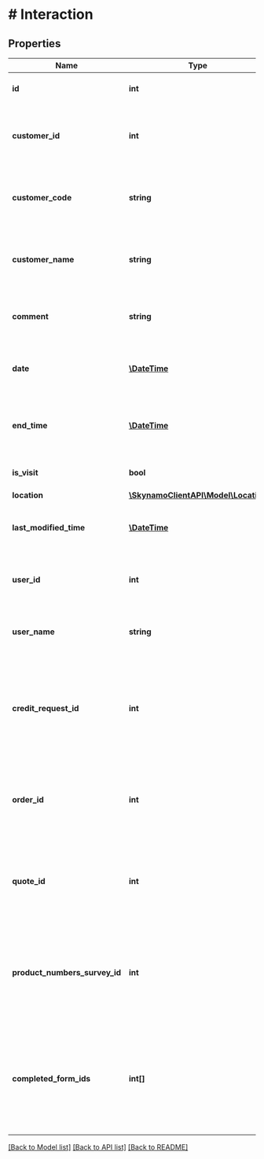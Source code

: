 # # Interaction

## Properties

Name | Type | Description | Notes
------------ | ------------- | ------------- | -------------
**id** | **int** | The unique ID of the interaction | [optional]
**customer_id** | **int** | The unique ID of the customer associated with the interaction | [optional]
**customer_code** | **string** | The unique code of the customer associated with the interaction | [optional]
**customer_name** | **string** | The name of the customer associated with the interaction | [optional]
**comment** | **string** | A comment about the interaction (if applicable) | [optional]
**date** | [**\DateTime**](\DateTime.md) | The date and time when the interaction occurred | [optional]
**end_time** | [**\DateTime**](\DateTime.md) | The date and time when the interaction ended (if applicable) | [optional]
**is_visit** | **bool** | True if the interaction is a visit | [optional]
**location** | [**\SkynamoClientAPI\Model\Location**](Location.md) |  | [optional]
**last_modified_time** | [**\DateTime**](\DateTime.md) | The last time the interaction was modified | [optional]
**user_id** | **int** | The unique ID of the user that did the interaction | [optional]
**user_name** | **string** | The user name of the user that did the interaction | [optional]
**credit_request_id** | **int** | The unique ID of the credit request that was placed at the interaction (if applicable) | [optional]
**order_id** | **int** | The unique ID of the order that was placed at the interaction (if applicable) | [optional]
**quote_id** | **int** | The unique ID of the quote that was placed at the interaction (if applicable) | [optional]
**product_numbers_survey_id** | **int** | The unique ID of the product numbers survey that was placed at the interaction (if applicable) | [optional]
**completed_form_ids** | **int[]** | A list of the unique IDs of the completed forms that were placed at the interaction (if applicable) | [optional]

[[Back to Model list]](../../README.md#models) [[Back to API list]](../../README.md#endpoints) [[Back to README]](../../README.md)

